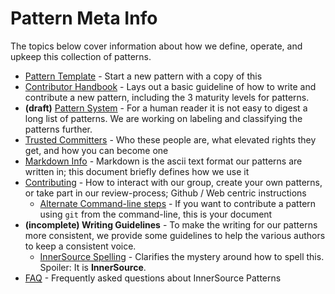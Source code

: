 # Pattern Meta Info

The topics below cover information about how we define, operate, and upkeep this collection of patterns.

* [Pattern Template](./pattern-template.md) - Start a new pattern with a copy of this
* [Contributor Handbook](./pattern-states.md) - Lays out a basic guideline of how to write and contribute a new pattern, including the 3 maturity levels for patterns.
* **(draft)** [Pattern System](./pattern-system.md) - For a human reader it is not easy to digest a long list of patterns. We are working on labeling and classifying the patterns further.
* [Trusted Committers](../TRUSTED-COMMITTERS.md) - Who these people are, what elevated rights they get, and how you can become one
* [Markdown Info](./markdown-info.md) - Markdown is the ascii text format our patterns are written in; this document briefly defines how we use it
* [Contributing](../CONTRIBUTING.md) - How to interact with our group, create your own patterns, or take part in our review-process; Github / Web centric instructions
  * [Alternate Command-line steps](./technical-git-howto.md) - If you want to contribute a pattern using `git` from the command-line, this is your document
* **(incomplete) Writing Guidelines** - To make the writing for our patterns more consistent, we provide some guidelines to help the various authors to keep a consistent voice.
  * [InnerSource Spelling](./innersource-spelling.md) - Clarifies the mystery around how to spell this. Spoiler: It is **InnerSource**.
* [FAQ](./FAQ.md) - Frequently asked questions about InnerSource Patterns
